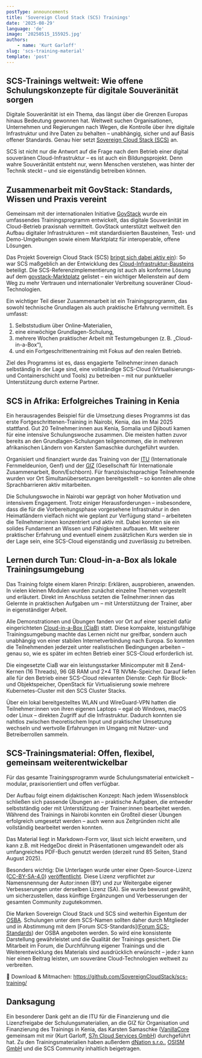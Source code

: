 ```yaml
---
postType: announcements
title: 'Sovereign Cloud Stack (SCS) Trainings'
date: '2025-08-29'
language: 'de'
image: '20250515_155925.jpg'
authors:
    - name: 'Kurt Garloff'
slug: 'scs-training-material'
template: 'post'
---
```


## SCS-Trainings weltweit: Wie offene Schulungskonzepte für digitale Souveränität sorgen

Digitale Souveränität ist ein Thema, das längst über die Grenzen Europas hinaus
Bedeutung gewonnen hat. Weltweit suchen Organisationen, Unternehmen und
Regierungen nach Wegen, die Kontrolle über ihre digitale Infrastruktur und ihre
Daten zu behalten – unabhängig, sicher und auf Basis offener Standards. Genau
hier setzt [Sovereign Cloud Stack (SCS)](https://sovereigncloudstack.org/) an.

SCS ist nicht nur die Antwort auf die Frage nach dem Betrieb einer digital
souveränen Cloud-Infrastruktur – es ist auch ein Bildungsprojekt. Denn wahre
Souveränität entsteht nur, wenn Menschen verstehen, was hinter der Technik
steckt – und sie eigenständig betreiben können.

## Zusammenarbeit mit GovStack: Standards, Wissen und Praxis vereint

Gemeinsam mit der internationalen Initiative
[GovStack](https://govstack.global/) wurde ein umfassendes Trainingsprogramm
entwickelt, das digitale Souveränität im Cloud-Betrieb praxisnah vermittelt.
GovStack unterstützt weltweit den Aufbau digitaler Infrastrukturen – mit
standardisierten Bausteinen, Test- und Demo-Umgebungen sowie einem Marktplatz
für interoperable, offene Lösungen.

Das Projekt Sovereign Cloud Stack (SCS) [bringt sich dabei aktiv
ein](https://scs.community/de/2024/12/04/GovStack/)): So war SCS maßgeblich an
der Entwicklung des
[Cloud-Infrastruktur-Bausteins](https://govstack.gitbook.io/bb-cloud-infrastructure)
beteiligt. Die SCS-Referenzimplementierung ist auch als konforme Lösung auf dem
[govstack-Marktplatz](https://govstack.gitbook.io/bb-cloud-infrastructure)
gelistet – ein wichtiger Meilenstein auf dem Weg zu mehr Vertrauen und
internationaler Verbreitung souveräner Cloud-Technologien.

Ein wichtiger Teil dieser Zusammenarbeit ist ein Trainingsprogramm, das sowohl
technische Grundlagen als auch praktische Erfahrung vermittelt. Es umfasst:

1. Selbststudium über Online-Materialien,
2. eine einwöchige Grundlagen-Schulung,
3. mehrere Wochen praktischer Arbeit mit Testumgebungen (z. B. „Cloud-in-a-Box“),
4. und ein Fortgeschrittenentraining mit Fokus auf den realen Betrieb.

Ziel des Programms ist es, dass engagierte Teilnehmer:innen danach selbständig
in der Lage sind, eine vollständige SCS-Cloud (Virtualisierungs- und
Containerschicht und Tools) zu betreiben – mit nur punktueller Unterstützung
durch externe Partner.

## SCS in Afrika: Erfolgreiches Training in Kenia

Ein herausragendes Beispiel für die Umsetzung dieses Programms ist das erste
Fortgeschrittenen-Training in Nairobi, Kenia, das im Mai 2025 stattfand. Gut 20
Teilnehmer:innen aus Kenia, Somalia und Djibouti kamen für eine intensive
Schulungswoche zusammen. Die meisten hatten zuvor bereits an den
Grundlagen-Schulungen teilgenommen, die in mehreren afrikanischen Ländern von
Karsten Samaschke durchgeführt wurden.

Organisiert und finanziert wurde das Training von der [ITU](https://itu.int/)
(Internationale Fernmeldeunion, Genf) und der [GIZ](https://giz.de/)
(Gesellschaft für Internationale Zusammenarbeit, Bonn/Eschborn). Für
französischsprachige Teilnehmende wurden vor Ort Simultanübersetzungen
bereitgestellt – so konnten alle ohne Sprachbarrieren aktiv mitarbeiten.

Die Schulungswoche in Nairobi war geprägt von hoher Motivation und intensivem
Engagement. Trotz einiger Herausforderungen – insbesondere, dass die für die
Vorbereitungsphase vorgesehene Infrastruktur in den Heimatländern vielfach
nicht wie geplant zur Verfügung stand – arbeiteten die Teilnehmer:innen
konzentriert und aktiv mit. Dabei konnten sie ein solides Fundament an Wissen
und Fähigkeiten aufbauen. Mit weiterer praktischer Erfahrung und eventuell
einem zusätzlichen Kurs werden sie in der Lage sein, eine SCS-Cloud
eigenständig und zuverlässig zu betreiben.

## Lernen durch Tun: Cloud-in-a-Box als lokale Trainingsumgebung

Das Training folgte einem klaren Prinzip: Erklären, ausprobieren, anwenden. In
vielen kleinen Modulen wurden zunächst einzelne Themen vorgestellt und
erläutert. Direkt im Anschluss setzten die Teilnehmer:innen das Gelernte in
praktischen Aufgaben um – mit Unterstützung der Trainer, aber in eigenständiger
Arbeit.

Alle Demonstrationen und Übungen fanden vor Ort auf einer speziell dafür
eingerichteten [Cloud-in-a-Box
(CiaB)](https://docs.scs.community/docs/iaas/deployment-examples/cloud-in-a-box/)
statt.  Diese kompakte, leistungsfähige Trainingsumgebung machte das Lernen
nicht nur greifbar, sondern auch unabhängig von einer stabilen
Internetverbindung nach Europa. So konnten die Teilnehmenden jederzeit unter
realistischen Bedingungen arbeiten – genau so, wie es später im echten Betrieb
einer SCS-Cloud erforderlich ist.

Die eingesetzte CiaB war ein leistungsstarker Minicomputer mit 8 Zen4-Kernen
(16 Threads), 96 GB RAM und 2×4 TB NVMe-Speicher. Darauf liefen alle für den
Betrieb einer SCS-Cloud relevanten Dienste: Ceph für Block- und Objektspeicher,
OpenStack für Virtualisierung sowie mehrere Kubernetes-Cluster mit den SCS
Cluster Stacks.

Über ein lokal bereitgestelltes WLAN und WireGuard-VPN hatten die
Teilnehmer:innen von ihren eigenen Laptops – egal ob Windows, macOS oder Linux
– direkten Zugriff auf die Infrastruktur. Dadurch konnten sie nahtlos zwischen
theoretischem Input und praktischer Umsetzung wechseln und wertvolle
Erfahrungen im Umgang mit Nutzer- und Betreiberrollen sammeln.

## SCS-Trainingsmaterial: Offen, flexibel, gemeinsam weiterentwickelbar

Für das gesamte Trainingsprogramm wurde Schulungsmaterial entwickelt – modular,
praxisorientiert und offen verfügbar.

Der Aufbau folgt einem didaktischen Konzept: Nach jedem Wissensblock schließen
sich passende Übungen an – praktische Aufgaben, die entweder selbstständig
oder mit Unterstützung der Trainer:innen bearbeitet werden. Während des
Trainings in Nairobi konnten ein Großteil dieser Übungen erfolgreich umgesetzt
werden – auch wenn aus Zeitgründen nicht alle vollständig bearbeitet werden
konnten.

Das Material liegt in Markdown-Form vor, lässt sich leicht erweitern, und kann
z.B. mit HedgeDoc direkt in Präsentationen umgewandelt oder als umfangreiches
PDF-Buch genutzt werden (derzeit rund 85 Seiten, Stand August 2025).

Besonders wichtig: Die Unterlagen wurde unter einer Open-Source-Lizenz
([CC-BY-SA-4.0](https://creativecommons.org/licenses/by-sa/4.0/deed.de))
[veröffentlicht](https://github.com/SovereignCloudStack/scs-training/).  Diese
Lizenz verpflichtet zur Namensnennung der Autor:innen (BY) und zur Weitergabe
eigener Verbesserungen unter derselben Lizenz (SA). Sie wurde bewusst gewählt,
um sicherzustellen, dass künftige Ergänzungen und Verbesserungen der gesamten
Community zugutekommen.

Die Marken Sovereign Cloud Stack und SCS sind weiterhin Eigentum der
[OSBA](https://osb-alliance.de/). Schulungen unter dem SCS-Namen sollten daher
durch Mitglieder und in Abstimmung mit dem [Forum SCS-Standards]([Forum
SCS-Standards](https://www.sovereigncloudstack.org/de/network/)) der OSBA
angeboten werden. So wird eine konsistente Darstellung gewährleistet und die
Qualität der Trainings gesichert.
Die Mitarbeit im Forum, die Durchführung eigener Trainings und die
Weiterentwicklung des Materials sind ausdrücklich erwünscht – jede:r kann hier
einen Beitrag leisten, um souveräne Cloud-Technologien weltweit zu verbreiten.

🔗 Download & Mitmachen: <https://github.com/SovereignCloudStack/scs-training/>

## Danksagung

Ein besonderer Dank geht an die ITU für die Finanzierung und die Lizenzfreigabe
der Schulungsmaterialien, an die GIZ für Organisation und Finanzierung des
Trainings in Kenia, das Karsten Samaschke ([VanillaCore](https://vanillacore.de/)
gemeinsam mit mir (Kurt Garloff, [S7n Cloud Services GmbH](https://garloff.de/s7n/))
durchgeführt hat.
Zu den Trainingsmaterialien haben außerdem [dNation s.r.o.](https://dnation.cloud/),
[OSISM GmbH](https://osism.tech/) und die SCS Community inhaltlich beigetragen.
